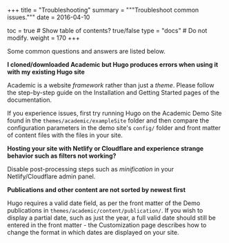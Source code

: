 +++
title = "Troubleshooting"
summary = """Troubleshoot common issues."""
date = 2016-04-10

toc = true  # Show table of contents? true/false
type = "docs"  # Do not modify.
weight = 170
+++

Some common questions and answers are listed below.

**I cloned/downloaded Academic but Hugo produces errors when using it with my existing Hugo site**

Academic is a website *framework* rather than just a *theme*. Please follow the step-by-step guide on the Installation and Getting Started pages of the documentation.
 
If you experience issues, first try running Hugo on the Academic Demo Site found in the `themes/academic/exampleSite` folder and then compare the configuration parameters in the demo site's `config/` folder and front matter of content files with the files in your site.

**Hosting your site with Netlify or Cloudflare and experience strange behavior such as filters not working?**

Disable post-processing steps such as *minification* in your Netlify/Cloudflare admin panel.

**Publications and other content are not sorted by newest first**

Hugo requires a valid date field, as per the front matter of the Demo publications in `themes/academic/content/publication/`. If you wish to display a partial date, such as just the year, a full valid date should still be entered in the front matter - the Customization page describes how to change the format in which dates are displayed on your site.
